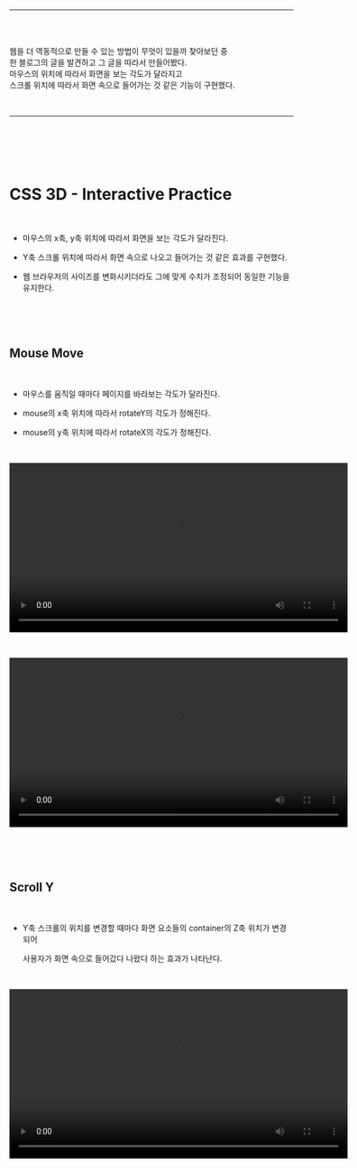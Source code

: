 <br/>

---

<br/>
<br/>

웹을 더 역동적으로 만들 수 있는 방법이 무엇이 있을까 찾아보던 중  
한 블로그의 글을 발견하고 그 글을 따라서 만들어봤다.  
마우스의 위치에 따라서 화면을 보는 각도가 달라지고  
스크롤 위치에 따라서 화면 속으로 들어가는 것 같은 기능이 구현했다.

<br/>

---

<br/>
<br/>
<br/>
<br/>

# CSS 3D - Interactive Practice

<br/>

- 마우스의 x축, y축 위치에 따라서 화면을 보는 각도가 달라진다.

- Y축 스크롤 위치에 따라서 화면 속으로 나오고 들어가는 것 같은 효과를 구현했다.

- 웹 브라우저의 사이즈를 변화시키더라도 그에 맞게 수치가 조정되어 동일한 기능을 유지한다.

<br/>
<br/>
<br/>

## Mouse Move

<br/>

- 마우스를 움직일 때마다 페이지를 바라보는 각도가 달라진다.

- mouse의 x축 위치에 따라서 rotateY의 각도가 정해진다.

- mouse의 y축 위치에 따라서 rotateX의 각도가 정해진다.

<br/>

<video src="https://user-images.githubusercontent.com/83650872/121654613-df1e8c80-cad8-11eb-89f4-2355ce431f7b.mp4" width="600" autoplay loop></video>

<br/>

<video src="https://user-images.githubusercontent.com/83650872/121654716-f9f10100-cad8-11eb-8a26-46b76a51360d.mp4" width="600" autoplay loop></video>

<br/>
<br/>
<br/>

## Scroll Y

<br/>

- Y축 스크롤의 위치를 변경할 때마다 화면 요소들의 container의 Z축 위치가 변경되어

  사용자가 화면 속으로 들어갔다 나왔다 하는 효과가 나타난다.

<br/>

<video src="https://user-images.githubusercontent.com/83650872/121654838-1ab95680-cad9-11eb-9757-75099ae0bc7f.mp4" width="600" autoplay loop></video>

<br/>
<br/>
